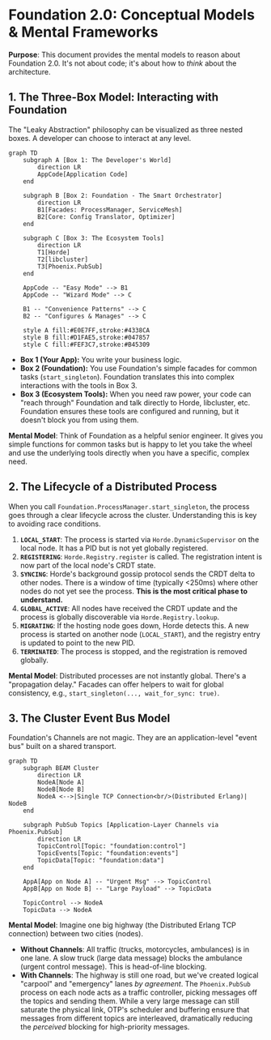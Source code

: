 # Foundation 2.0: Conceptual Models & Mental Frameworks

**Purpose**: This document provides the mental models to reason about Foundation 2.0. It's not about code; it's about how to *think* about the architecture.

## 1. The Three-Box Model: Interacting with Foundation

The "Leaky Abstraction" philosophy can be visualized as three nested boxes. A developer can choose to interact at any level.

```mermaid
graph TD
    subgraph A [Box 1: The Developer's World]
        direction LR
        AppCode[Application Code]
    end

    subgraph B [Box 2: Foundation - The Smart Orchestrator]
        direction LR
        B1[Facades: ProcessManager, ServiceMesh]
        B2[Core: Config Translator, Optimizer]
    end

    subgraph C [Box 3: The Ecosystem Tools]
        direction LR
        T1[Horde]
        T2[libcluster]
        T3[Phoenix.PubSub]
    end

    AppCode -- "Easy Mode" --> B1
    AppCode -- "Wizard Mode" --> C
    
    B1 -- "Convenience Patterns" --> C
    B2 -- "Configures & Manages" --> C

    style A fill:#E0E7FF,stroke:#4338CA
    style B fill:#D1FAE5,stroke:#047857
    style C fill:#FEF3C7,stroke:#B45309
```
*   **Box 1 (Your App):** You write your business logic.
*   **Box 2 (Foundation):** You use Foundation's simple facades for common tasks (`start_singleton`). Foundation translates this into complex interactions with the tools in Box 3.
*   **Box 3 (Ecosystem Tools):** When you need raw power, your code can "reach through" Foundation and talk directly to Horde, libcluster, etc. Foundation ensures these tools are configured and running, but it doesn't block you from using them.

**Mental Model**: Think of Foundation as a helpful senior engineer. It gives you simple functions for common tasks but is happy to let you take the wheel and use the underlying tools directly when you have a specific, complex need.

## 2. The Lifecycle of a Distributed Process

When you call `Foundation.ProcessManager.start_singleton`, the process goes through a clear lifecycle across the cluster. Understanding this is key to avoiding race conditions.

1.  **`LOCAL_START`**: The process is started via `Horde.DynamicSupervisor` on the local node. It has a PID but is not yet globally registered.
2.  **`REGISTERING`**: `Horde.Registry.register` is called. The registration intent is now part of the local node's CRDT state.
3.  **`SYNCING`**: Horde's background gossip protocol sends the CRDT delta to other nodes. There is a window of time (typically <250ms) where other nodes do not yet see the process. **This is the most critical phase to understand.**
4.  **`GLOBAL_ACTIVE`**: All nodes have received the CRDT update and the process is globally discoverable via `Horde.Registry.lookup`.
5.  **`MIGRATING`**: If the hosting node goes down, Horde detects this. A new process is started on another node (`LOCAL_START`), and the registry entry is updated to point to the new PID.
6.  **`TERMINATED`**: The process is stopped, and the registration is removed globally.

**Mental Model**: Distributed processes are not instantly global. There's a "propagation delay." Facades can offer helpers to wait for global consistency, e.g., `start_singleton(..., wait_for_sync: true)`.

## 3. The Cluster Event Bus Model

Foundation's Channels are not magic. They are an application-level "event bus" built on a shared transport.

```mermaid
graph TD
    subgraph BEAM Cluster
        direction LR
        NodeA[Node A]
        NodeB[Node B]
        NodeA <-->|Single TCP Connection<br/>(Distributed Erlang)| NodeB
    end
    
    subgraph PubSub Topics [Application-Layer Channels via Phoenix.PubSub]
        direction LR
        TopicControl[Topic: "foundation:control"]
        TopicEvents[Topic: "foundation:events"]
        TopicData[Topic: "foundation:data"]
    end
    
    AppA[App on Node A] -- "Urgent Msg" --> TopicControl
    AppB[App on Node B] -- "Large Payload" --> TopicData
    
    TopicControl --> NodeA
    TopicData --> NodeA
```

**Mental Model**: Imagine one big highway (the Distributed Erlang TCP connection) between two cities (nodes).
*   **Without Channels**: All traffic (trucks, motorcycles, ambulances) is in one lane. A slow truck (large data message) blocks the ambulance (urgent control message). This is head-of-line blocking.
*   **With Channels**: The highway is still one road, but we've created logical "carpool" and "emergency" lanes *by agreement*. The `Phoenix.PubSub` process on each node acts as a traffic controller, picking messages off the topics and sending them. While a very large message can still saturate the physical link, OTP's scheduler and buffering ensure that messages from different topics are interleaved, dramatically reducing the *perceived* blocking for high-priority messages.
